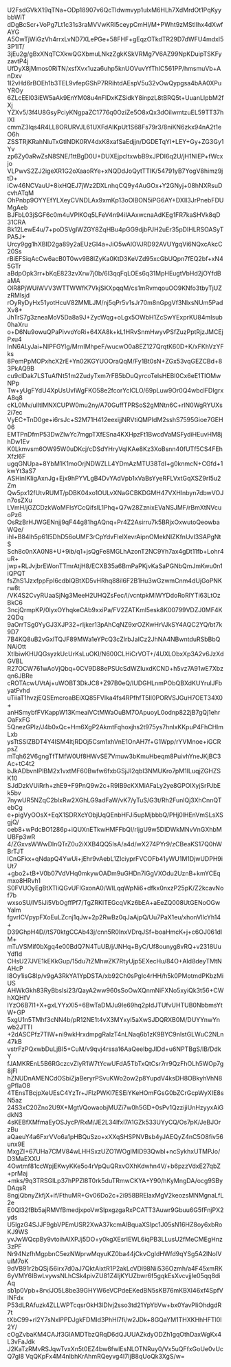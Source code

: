 U2FsdGVkX19qTNa+ODp18907v6QcTIdwmvyp1ulxM6HLh7XdMrdOt1PqKyybbWiT
dDgBcScr+VoPg7Lt1c31s3raMVVwKRI5ceypCmHI/M+PWht9zMStIIhx4dXwfAYG
A5OwTjWiGzVh4rrxLvND7XLePGe+58FHF+gEqzOTkdTR29D7dWFU4mdxI53P1lT/
3jEu2g/gBxXNqTCXkwQGXbmuLNkzZgkKSkVRMg7V6AZ99NpKDuipTSKFyzavtP4j
UfDyX8jMmos0RiTN/xsfXvx1uza6uhp5knUOVuvYfThIC561PP/hmsmuVb+AnDxv
1I2vHd6rBOEh1b3TEL9vfepGShP7RRihtdAEspV5u32vOwQypgsa4bAA0XPuYROy
6ZLcEEl03iEW5aAk9EnYM08u4nFlDxKZSidkY8inpzL8tBRQ5t+UuanLIpbM2fXj
YZXv5/3f4U8GsyPciyKNgpaZC1776q0OziZe5O8xQx3dOiIwmtzuEL59TT37hIXI
cmmZ3lqs4R4LL8ORURVJL61UXFdAlKpUt1S68Fs79r3/8niKN6zkx94nA2t1eO6h
ZSSTRjKRahNluTxGtlNDK0RV4dxK8xafSaEdjjn/DGDETqYI+LEY+Gy+ZG3Gy1Yv
zp6Zy0aRwZsN8SNE/1ttBgD0U+DUXEjpcltxwbB9xJPDI6q2U/jH1NlEP+fWcxjo
VLPwvS2ZJ2igeXR1G2oXaaoRYe+xNQDdJoQytTTIK/54791yB7YogV8himz9jtD+
iCw46NCVauU+8ixHQEJ7jWz2DXLnhqCQ9y4AuGOx+Y2GNyj+08hNXRsuDcvhATqM
OhPnbp9OYYEfYLXeyCVNDLAx9xmKp13oOlBON5iPG6AY+DXIl3JrPnebFDUMgAeb
BJFbL03jSGF6c0m4uVPlKOq5LFeV4n94iIAAxwcnaAdKEg1FR7kaSHVk8qD31CRA
Bk12LewE4u/7+poDSVglWZGY8ZqHBu4pGG9djbPJH2uEr35pDIHLRSOASyTPA5J+
Urcy9gg1hXBID2ga89y2aEUzGI4a+JiO5wAlOVJRD92AVUYgqVi6NQxcAkcC20Ss
rBiEFSiqAcCw6acB0T0wv9B8lZyKa0KtD3KeVZd95xcGbUQpn7fEQ2bf+xN45GTr
aBdpOpk3rr+bKqE823zvXrw7j0b/6l3qqFqLOEs6q31MpHEugtVbHd2jOYfdBaMA
OlR8PjWUiWVV3WTTWWfK7VkjSKXpqqM/cs1mRvmqouOO9KNfo3tbyTjUZzRMlsjd
rOyRyDyHx51yotHcuV82MMLJM/nj5qPr5v1sJr70m8nGpgVf3NlxsNUm5PadXv8+
JhTrS7g3zneaMoV5Da8a9J+ZycWqg+oLgx5OWbH1ZcSwYExprKU84mIsub0haXru
o+D6Nu9owuQPaPivvoYoRi+64XA8k+kL1HRvSnmHwyvPSfZuzPptRjzJMCEjPxu4
lnN6ALyJai+NlPFGYlg/MrnIMhpeF/wucwO0a8EZ127QrqtK60D+K/xFKhVzYFks
8PemPpMOPxhcX2rE+Yn02KGYUOOraQqM/Fy1Bt0sN+ZGx53vqGEZCBd+83PkAQ9B
cu9clDak7LSTuAfNt51m2ZudyTxm7rFB5bDuQyrcoTelsHEBI0Cx6eE1TlOMwNPp
Tw+yUgFYdU4XpUsUvIWgFKO58e2fcorYcICLO/69pLuw9Or0Q4wbclFDIgrxA8q8
cKL0Mv/uIltlMNXCUPW0mu2ny/A70GuffTPRSoS2gMNtn6C+rlN0WgRYUXs2i7ec
VyEC+TnD0ge+i6rsJc+S2M71H412eexijjNRVtiQMPIdM2sshS7595Gioe7GEH06
EMTPnDfmP53DwZlwYc7mgpTXfESna4KXHpzFt1BwcdVaMSFydiHEuvHM8jhDw1Ev
K0Lkmvsm6OW95W0uDKcj/cDSdYHryVqIKAe8Kz3XoBsnn40fUTf5CS4FEhXfzl6F
ugqGNUpa+8YbM1K1moOrjNDWZLL4YDmAzMTU38TdI+g0knmcN+CGfd+1kwYt3aS7
ASHinIKIigAxnJg+Ejx9hPYVLgB4DvYAdVpb1xVaBsYyeRFLVxtGqXSZ9rI5u2Zm
Qw5px12fUtvRUMT/pDBK04xo1OULvXNaGCBKDGMH47VXHlnbyn7dbwVOJn7osZXu
LVmH/jGZCDzkWoMFIsYCcQifslL1Phq+Q7w28ZznixEVaNSJMF/rBmXtNVcuoPz6
OsRzBrHJWGENnjj9qF44g81hgAQnq+Pr4Z2Asirru7k5BRjxOxwutoQeowbaWQe/
ihl+B84lh5p61l5DhD56oUMF3rCpYdvFlelXevrAipnOMekNlZKfnUvI3SAPgNtS
Sch8c0nXA0N8+U+9ib/q1+jsQgFe8MGLhAzonT2NC9Yh7ax4gDt11fb+Lohr4uR+
jwp+RLJvjbrEWonTTmrAtjH8/ECXB35a6BmPaPKjvKaSaPGNbQmJmKwu0n1iQPQT
fsZhS1JzxfppFpI6cdbIQBtXD5vHRhq88iI6F2B1Hu3wGzwmCnm4dUjGoPNKrw8t
/VK4S2CvyRUaaSjNg3MeeH2UHQZsFec/l/vcntpkMIWYDdoRoRlYTi63LtOzBkC6
3ncjQrmpKP/0lyxOYhqkeCAb9xxiPa/FV2ZATKml5esk8K00799VDZJ0MF4K2QDq
9aOrrTSg0YyGJ3XJP32+rIjker13pAhCqNZ9xrOZKwHrVJkSY4AQC2YQ/bt7k9D7
7B4KQ8uB2vGxlTQJF89MWa1eYPcQ3cZlrbJaICz2JhNA4NBwntduRSbBbQNAiOtt
XtIbiwKHUQGsyzkUcUrKsLuOKI/N600CLHiCrVOT+/4UXLObxXp3A2v6JzXdGVBL
R27OCW761wAoVjQbq+0CV9D88ePSUcSdWZIuxdKCND+h5vz7A91wE7Xbzqn6JBRe
cROTAcwUVtAj+uWOBT3DkJC8+Z97B0eQ/IUDGHLnmPObQBXdKUYrulJFbyatFvhd
uTiiaT1hvzjEQSEmcroaBEiXQ85FVIka4fs4RPfhfT5Il0PORVSJGuH7OET34X0+
anHSmybfFVKappW13KmeaiVCtMWaOuBM7OApuoyL0odnp822jB7gQj1ehrOaFxFG
5QnezGPIz/J4b0xQc+Hm6XgP2AkmtFqhoxjhs2t975ys7hnlxKKpuP4FhCHlmLxb
ysTtSSIZBDT4Y4ISM4ltjRDOj5Csm1xhVnE1OnAH7f+G1Wpp/rYVMnoe+iGCRpsZ
mTqh62V6gngTfTMfW0Uf8HWvSE7Vmuw3bKmuHbeqm8PuivhYneJKjBC3Ac+tC4t2
bJkADbvnIPlBM2x1vxtMF60Bwfw6fxbGSjJI2qbI3NMUKro7pM1ILuqjZGHZSK10
SJdDzkVUiRrh+zhE9+F9PnQ9w2c+R9IB9cKXMiAFaLy2ye8GPOlXyjSrPJbEk5bv
7nywUR5NZqC2blxRw2XGhLG9adFaW/vK7/yTuS/G3t/Rh2FunlQj3XhCnnQTebCg
e+pigVyOOsX+EqX1SDRXcYObjUqQEnbHFJi5upMjbbbQ/PHj0lHEnVmSLsXSgjQ/
oeb8+wPdcBO1286p+iQUXnETkwHMFFbQI/rljgU9w5DIDWkMNvVnGXhbMUBFp3wR
4/ZGxvsWWwDlnQTrZ0u2iXXB4QQ5lsA/a4d/wX274PYr9/zCBeaKS17Q0hWBrTJT
lCnGFkx+qNdapQ4YwUi+jEhr9vAebL1ZlciyprFVCOFb41yWU1M1DjwUDPH9iUt7
+gbo2+tB+V0b07VdVHq0mkywOADm9uGHDn7iGgVXOdu2UznB+kmYCEqmxo8HRvh1
S0FVUOyEgBtXTliQGvUFlGxonA0/WILqqWpNi6+dfkx0nxzP25pK/Z2kcavNof7b
wxsoSU/IV5iJi5VbOgffPf7/TgZRKlTEGcqVKz6bEA+aEeZQ008UtGENoOGwYalm
fgvrICVpypFXoEuLZcnj1qJw+2p2RwBz0qJaAjpQ/Uu7PaX1eu/xhonVIlcYh14+
D39GhpH4D//tS70ktgCCAb43j/cnn5R0InxVDrqJSf+boaHmcK+j+c6OJ061dlM+
mTuVSMif0bXgq4e00BdQ7N4TuUB/j/JNHq+ByC/Uf8ounyg8vRQ+v2318UuYdfId
CHsU27JVE1kEKkGup/15du7tZMhwZK7RtyUjp5EXecHu/84O+AId8deyTMtNAHcP
I8Oy1isG8Ip/v9gA3RkYA1YpDSTA/xb92Ch0sPglc4rHH/h5k0PMotmdPKbzMiUS
AHWkGkh83RyBbsIsi23/QayA2ww960sSoOwXQnmNiFXNo5xyiQk3t56+CWhXQHfV
lYzO6B7l1+X+gxLYYxXl5+6BwTaDMJu9Ie69hq2pIdJTUfvUHTUB0NbbmsYtW+GP
5xgU1n5TMhf3cNN4b/pR12NE1t4vX3MYxyI5aXwSJDQRXB0M/DUYYnwYnwb2JTTl
+2dASCPfz7TIW+ni9wkHrxdmpgRaIzT4nLNaq6b1zK9BYC9nIstGLWuC2NLn47kB
vstrFzPQxwbDuLjBI5+CuM/v9qvj4rssa16AaQeelbgJIDd+u6NPTBgS/lB/DdkY
fJAMKREnL5B6RGczcvZlyR1W7tYcwUFdA5TbTxQtCsr7rr9QzFhOLh5WOp7g8jFl
hZNUDnAMENCdOSbiZjaBeryrPSvuKWo2ow2p8YupdV4ksDH8OBkyhVhN8gPfIaO8
4TEnsTBcjpXeUEsC4YzTr+JFlzPWKI7ESEiYKeHOmFGsG0bZCrGcpWyXIE8sN5az
24S3xC20Zno2U9X+MgtVQowaobjMUZi7w0h5GD+0sPv1QzzijiUnHzyyxAiGdkN3
4sKEBfXMfmaEyOSJycP/RxM/JE2L34lfxl7A1GZk533UYyCQ/Os7pK/JeBJOrzBu
aQaeuY4a6FxrVVo6a1pHBQuSzo+xXXqSHSPNVBsb4yJAEQyZ4nC5O8fiv56unx9E
MxgZI+67UHa7CMV84wLHHSxzUZO1WOgIMlD93QwbI+ncSykhxUTMPJo/D3MaEXXU
4Owtmf81ccWpjEKwyKKe5o4rVpQuQRxvOXhKdwhn4V/+b6pzzVdxE27qbZ+prMaj
+mks/9q3TRSGlLp37hPPZl8T0rk5duTRmwCKYA+Y90/hKyMngDA/ocg9SByDAqsR
8ngjQbnyZkfjX+if/FthuMR+Gv06Do2c+2i958BRElaxMgV2keozsMNMgnaLfL2e
E0QI32fBb5ajRMVfBmedjxpoVwSlpxgzgaRxPCATT3Auwr9Gbuu6G5fFnjPX2yds
U5lgzG4SJJF9gbVPEmUSR2XwA37kcmAlBquaXSlpc1J05sN16HZ8oy6xbRoKJ9WS
yvJwWQcpBy9vtoihAlXPJj5DO+y0kgXEsrIEWL6iqPB3LLusU2fMeCMEgHnz3zPF
Nr94NzfhMgpbnC5ezNWprwMqyuKZ0ba44jCkvCgIdHWfd9qYSg5A2lNoIVuiM7oK
9dVB91r2bQSji56irx7d0aJ7QktAixtR1P2akLcVDl98Nii536Ozmh/a4F45xmRK
6yVMY6IBwLvywsNLhCSk4pivZU81Z4IjKYUZbwr6f5gqkEsXvcvjjIe05qq8diAq
sb1p0Vpb+8rv/JO5L8be39GHYW6eVCPdeEKedBN5sKB76mKBXI46xf4SpfVINFdx
P53dLRAfuzk4ZLLWPTcqsrOkH3lDlvj2sso3td21YpYbVw+bx0YavPIiOhdgdR7t
tXbC99+rl2Y7sNxlPPDJgkFDMId3PhHl7fi/w2JDk+8GQaYM1THXKHhHFTl0l2Y/
cOgZvbaKM4CAJf3GlAMDTbzQRqD6dQJUUAZkdyODZh1gqOthDaxWgKx4L3vFaJdk
J2KaTzRMvRSJqwTvxXn5t0EZ4bw6fwlEsNLOTNRuy0/Vx5uQFfxGoUe0vUcQ7gI8
VqQKpFx4M4nIbhKrAhmRQeyvg4I7IjB8qUoQk3XgS/w=
